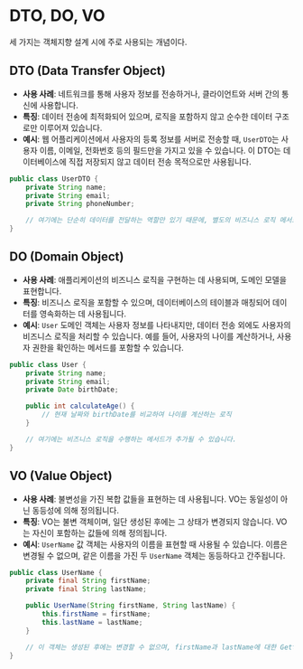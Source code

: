 # DTO, DO, VO

세 가지는 객체지향 설계 시에 주로 사용되는 개념이다.

## DTO (Data Transfer Object)

- **사용 사례**: 네트워크를 통해 사용자 정보를 전송하거나, 클라이언트와 서버 간의 통신에 사용합니다.
- **특징**: 데이터 전송에 최적화되어 있으며, 로직을 포함하지 않고 순수한 데이터 구조로만 이루어져 있습니다.
- **예시**: 웹 어플리케이션에서 사용자의 등록 정보를 서버로 전송할 때, `UserDTO`는 사용자 이름, 이메일, 전화번호 등의 필드만을 가지고 있을 수 있습니다. 이 DTO는 데이터베이스에 직접 저장되지 않고 데이터 전송 목적으로만 사용됩니다.

```java
public class UserDTO {
    private String name;
    private String email;
    private String phoneNumber;

    // 여기에는 단순히 데이터를 전달하는 역할만 있기 때문에, 별도의 비즈니스 로직 메서드는 포함하지 않습니다.
}
```

## DO (Domain Object)

- **사용 사례**: 애플리케이션의 비즈니스 로직을 구현하는 데 사용되며, 도메인 모델을 표현합니다.
- **특징**: 비즈니스 로직을 포함할 수 있으며, 데이터베이스의 테이블과 매칭되어 데이터를 영속화하는 데 사용됩니다.
- **예시**: `User` 도메인 객체는 사용자 정보를 나타내지만, 데이터 전송 외에도 사용자의 비즈니스 로직을 처리할 수 있습니다. 예를 들어, 사용자의 나이를 계산하거나, 사용자 권한을 확인하는 메서드를 포함할 수 있습니다.

```java
public class User {
    private String name;
    private String email;
    private Date birthDate;

    public int calculateAge() {
        // 현재 날짜와 birthDate를 비교하여 나이를 계산하는 로직
    }

    // 여기에는 비즈니스 로직을 수행하는 메서드가 추가될 수 있습니다.
}

```

## VO (Value Object)

- **사용 사례**: 불변성을 가진 복합 값들을 표현하는 데 사용됩니다. VO는 동일성이 아닌 동등성에 의해 정의됩니다.
- **특징**: VO는 불변 객체이며, 일단 생성된 후에는 그 상태가 변경되지 않습니다. VO는 자신이 포함하는 값들에 의해 정의됩니다.
- **예시**: `UserName` 값 객체는 사용자의 이름을 표현할 때 사용될 수 있습니다. 이름은 변경될 수 없으며, 같은 이름을 가진 두 `UserName` 객체는 동등하다고 간주됩니다.

```java
public class UserName {
    private final String firstName;
    private final String lastName;

    public UserName(String firstName, String lastName) {
        this.firstName = firstName;
        this.lastName = lastName;
    }

    // 이 객체는 생성된 후에는 변경할 수 없으며, firstName과 lastName에 대한 Getter만 제공됩니다.
}
```